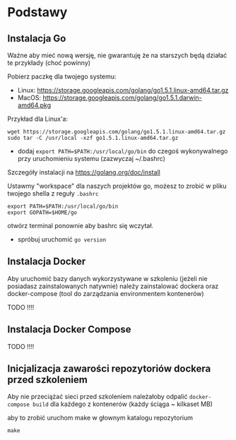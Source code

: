# Podstawy

## Instalacja Go

Ważne aby mieć nową wersję, nie gwarantuję że na starszych będą działać te przykłady
(choć powinny)


Pobierz paczkę dla twojego systemu:

- Linux: https://storage.googleapis.com/golang/go1.5.1.linux-amd64.tar.gz
- MacOS: https://storage.googleapis.com/golang/go1.5.1.darwin-amd64.pkg

Przykład dla Linux'a:
```
wget https://storage.googleapis.com/golang/go1.5.1.linux-amd64.tar.gz
sudo tar -C /usr/local -xzf go1.5.1.linux-amd64.tar.gz
```


- dodaj `export PATH=$PATH:/usr/local/go/bin` do czegoś wykonywalnego
przy uruchomieniu systemu (zazwyczaj ~/.bashrc)

Szczegóły instalacji na https://golang.org/doc/install


Ustawmy "workspace" dla naszych projektów go,
możesz to zrobić w pliku twojego shella z reguły `.bashrc`

```
export PATH=$PATH:/usr/local/go/bin
export GOPATH=$HOME/go
```

otwórz terminal ponownie aby bashrc się wczytał.

- spróbuj uruchomić `go version`



## Instalacja Docker

Aby uruchomić bazy danych wykorzystywane w szkoleniu (jeżeli nie posiadasz
zainstalowanych natywnie) należy zainstalować dockera oraz docker-compose
(tool do zarządzania environmentem kontenerów)




TODO !!!!

## Instalacja Docker Compose

TODO !!!!


## Inicjalizacja zawarości repozytoriów dockera przed szkoleniem

Aby nie przeciążać sieci przed szkoleniem należałoby odpalić `docker-compose build` dla każdego z kontenerów (każdy ściąga ~ kilkaset MB)

aby to zrobić uruchom make w głownym katalogu repozytorium

```
make
```
